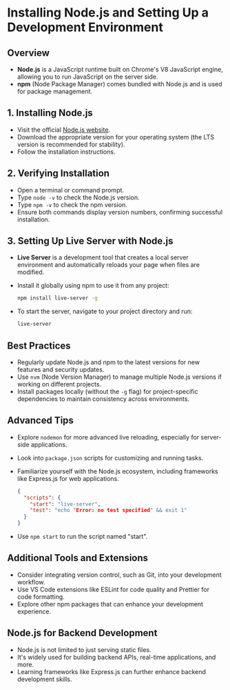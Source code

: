 
# Installing Node.js and Setting Up a Development Environment

## Overview

- **Node.js** is a JavaScript runtime built on Chrome's V8 JavaScript engine, allowing you to run JavaScript on the server side.
- **npm** (Node Package Manager) comes bundled with Node.js and is used for package management.

## 1. Installing Node.js

- Visit the official [Node.js website](https://nodejs.org/).
- Download the appropriate version for your operating system (the LTS version is recommended for stability).
- Follow the installation instructions.

## 2. Verifying Installation

- Open a terminal or command prompt.
- Type `node -v` to check the Node.js version.
- Type `npm -v` to check the npm version.
- Ensure both commands display version numbers, confirming successful installation.

## 3. Setting Up Live Server with Node.js

- **Live Server** is a development tool that creates a local server environment and automatically reloads your page when files are modified.
- Install it globally using npm to use it from any project:

  ```bash
  npm install live-server -g
  ```

- To start the server, navigate to your project directory and run:

  ```bash
  live-server
  ```

## Best Practices

- Regularly update Node.js and npm to the latest versions for new features and security updates.
- Use `nvm` (Node Version Manager) to manage multiple Node.js versions if working on different projects.
- Install packages locally (without the `-g` flag) for project-specific dependencies to maintain consistency across environments.

## Advanced Tips

- Explore `nodemon` for more advanced live reloading, especially for server-side applications.
- Look into `package.json` scripts for customizing and running tasks.
- Familiarize yourself with the Node.js ecosystem, including frameworks like Express.js for web applications.

  ```json
  {
    "scripts": {
      "start": "live-server",
      "test": "echo "Error: no test specified" && exit 1"
    }
  }
  ```

- Use `npm start` to run the script named "start".

## Additional Tools and Extensions

- Consider integrating version control, such as Git, into your development workflow.
- Use VS Code extensions like ESLint for code quality and Prettier for code formatting.
- Explore other npm packages that can enhance your development experience.

## Node.js for Backend Development

- Node.js is not limited to just serving static files.
- It's widely used for building backend APIs, real-time applications, and more.
- Learning frameworks like Express.js can further enhance backend development skills.

